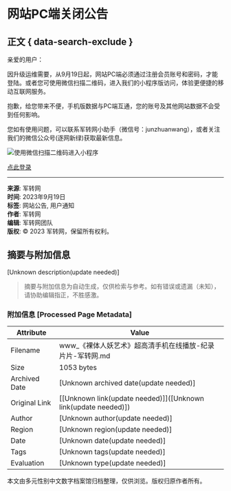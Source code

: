 # 网站PC端关闭公告

## 正文 { data-search-exclude }


亲爱的用户：

因升级运维需要，从9月19日起，网站PC端必须通过注册会员账号和密码，才能登陆。或者您可使用微信扫描二维码，进入我们的小程序版访问，体验更便捷的移动互联网服务。

抱歉，给您带来不便，手机版数据与PC端互通，您的账号及其他网站数据不会受到任何影响。

您如有使用问题，可以联系军转网小助手（微信号：junzhuanwang），或者关注我们的微信公众号(逐网新绿)获取最新信息。

![使用微信扫描二维码进入小程序](https://www.junzhuan.com/data/attachment/album/202002/20/210252x9zf1nrw1bbcn252.jpg)

[点此登录](/member.php?mod=logging&action=login)

---

**来源**: 军转网  
**时间**: 2023年9月19日  
**标签**: 网站公告, 用户通知  
**作者**: 军转网  
**编辑**: 军转网团队  
**版权**: © 2023 军转网，保留所有权利。  
<!-- tcd_original_link https://www.junzhuan.com/?/20241101211424/UzFSdlV2_468550421.html -->


## 摘要与附加信息

<!-- tcd_abstract -->
[Unknown description(update needed)]
<!-- tcd_abstract_end -->

> 摘要与附加信息为自动生成，仅供检索与参考。如有错误或遗漏（未知），请协助编辑指正，不胜感激。

### 附加信息 [Processed Page Metadata]

| Attribute       | Value                                  |
|-----------------|----------------------------------------|
| Filename        | www_《裸体人妖艺术》超高清手机在线播放-纪录片片-军转网.md                             |
| Size            | 1053 bytes                           |
| Archived Date   | [Unknown archived date(update needed)]                             |
| Original Link   | [[Unknown link(update needed)]]([Unknown link(update needed)])                       |
| Author          | [Unknown author(update needed)]                               |
| Region          | [Unknown region(update needed)]                               |
| Date            | [Unknown date(update needed)]                                 |
| Tags            | [Unknown tags(update needed)]                                 |
| Evaluation            | [Unknown type(update needed)]                                 |
<!-- tcd_table_end -->

本文由多元性别中文数字档案馆归档整理，仅供浏览。版权归原作者所有。
